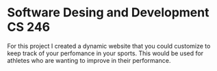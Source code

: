 # Software Desing and Development CS 246

For this project I created a dynamic website that you could customize to keep track of your perfomance in your sports. This would be used for athletes who are wanting to improve in their performance. 
